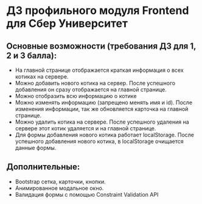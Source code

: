 # ДЗ профильного модуля Frontend для Сбер Университет

## Основные возможности (требования ДЗ для 1, 2 и 3 балла):
- На главной странице отображается краткая информация о всех котиках на сервере. 
- Можно добавить нового котика на сервер. После успешного добавления он сразу отображается на главной странице.
- Можно отобразить всю информацию о котике
- Можно изменять информацию (запрещено менять имя и id). После изменения информации, так же обновляется карточка на главной странице.
- Можно удалить котика на сервере. После успешного удаления на сервере этот котик удаляется и на главной странице.
- Для формы добавления нового котика работает localStorage. После успешного добавления нового котика, в localStorage очищается данные формы.

## Дополнительные: 
- Bootstrap сетка, карточки, кнопки.
- Анимированное модальное окно. 
- Валидация формы с помощью Constraint Validation API